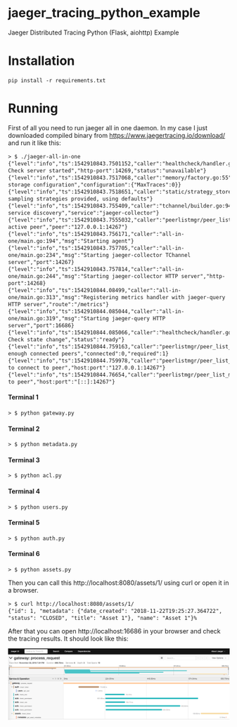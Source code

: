 # jaeger_tracing_python_example
Jaeger Distributed Tracing Python (Flask, aiohttp) Example


# Installation

    pip install -r requirements.txt


# Running

First of all you need to run jaeger all in one daemon. In my case I just downloaded compiled binary from https://www.jaegertracing.io/download/ and run it like this:

    > $ ./jaeger-all-in-one
    {"level":"info","ts":1542910843.7501152,"caller":"healthcheck/handler.go:99","msg":"Health Check server started","http-port":14269,"status":"unavailable"}
    {"level":"info","ts":1542910843.7517068,"caller":"memory/factory.go:55","msg":"Memory storage configuration","configuration":{"MaxTraces":0}}
    {"level":"info","ts":1542910843.7518651,"caller":"static/strategy_store.go:77","msg":"No sampling strategies provided, using defaults"}
    {"level":"info","ts":1542910843.755409,"caller":"tchannel/builder.go:94","msg":"Enabling service discovery","service":"jaeger-collector"}
    {"level":"info","ts":1542910843.7555032,"caller":"peerlistmgr/peer_list_mgr.go:111","msg":"Registering active peer","peer":"127.0.0.1:14267"}
    {"level":"info","ts":1542910843.756171,"caller":"all-in-one/main.go:194","msg":"Starting agent"}
    {"level":"info","ts":1542910843.757705,"caller":"all-in-one/main.go:234","msg":"Starting jaeger-collector TChannel server","port":14267}
    {"level":"info","ts":1542910843.757814,"caller":"all-in-one/main.go:244","msg":"Starting jaeger-collector HTTP server","http-port":14268}
    {"level":"info","ts":1542910844.08499,"caller":"all-in-one/main.go:313","msg":"Registering metrics handler with jaeger-query HTTP server","route":"/metrics"}
    {"level":"info","ts":1542910844.085044,"caller":"all-in-one/main.go:319","msg":"Starting jaeger-query HTTP server","port":16686}
    {"level":"info","ts":1542910844.085066,"caller":"healthcheck/handler.go:133","msg":"Health Check state change","status":"ready"}
    {"level":"info","ts":1542910844.759163,"caller":"peerlistmgr/peer_list_mgr.go:157","msg":"Not enough connected peers","connected":0,"required":1}
    {"level":"info","ts":1542910844.759978,"caller":"peerlistmgr/peer_list_mgr.go:166","msg":"Trying to connect to peer","host:port":"127.0.0.1:14267"}
    {"level":"info","ts":1542910844.76654,"caller":"peerlistmgr/peer_list_mgr.go:176","msg":"Connected to peer","host:port":"[::]:14267"}

#### Terminal 1
    > $ python gateway.py

#### Terminal 2
    > $ python metadata.py

#### Terminal 3
    > $ python acl.py

#### Terminal 4
    > $ python users.py

#### Terminal 5
    > $ python auth.py

#### Terminal 6
    > $ python assets.py


Then you can call this http://localhost:8080/assets/1/ using curl or open it in a browser.

    > $ curl http://localhost:8080/assets/1/
    {"id": 1, "metadata": {"date_created": "2018-11-22T19:25:27.364722", "status": "CLOSED", "title": "Asset 1"}, "name": "Asset 1"}%

After that you can open http://localhost:16686 in your browser and check the tracing results. It should look like this:

![Alt text](screen.png "Jaeger test screenshot")

